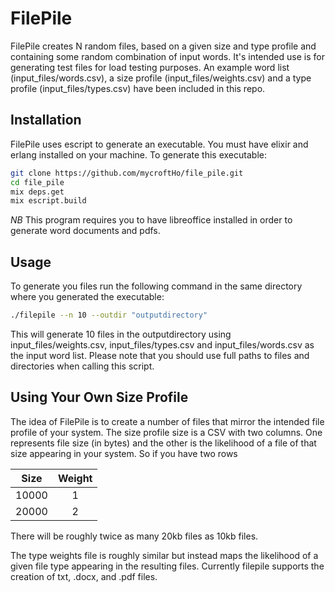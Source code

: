 # FilePile

FilePile creates N random files, based on a given size and type profile and containing some random combination of input words. It's intended use is for generating test files for load testing purposes. An example word list (input_files/words.csv), a size profile (input_files/weights.csv) and a type profile (input_files/types.csv) have been included in this repo. 
## Installation
FilePile uses escript to generate an executable. You must have elixir and erlang installed on your machine. 
To generate this executable:

```bash
git clone https://github.com/mycroftHo/file_pile.git
cd file_pile
mix deps.get
mix escript.build
```
    
*NB* This program requires you to have libreoffice installed in order to generate word documents and pdfs.

## Usage
To generate you files run the following command in the same directory where you generated the executable:

```bash
./filepile --n 10 --outdir "outputdirectory"
```
This will generate 10 files in the outputdirectory using input_files/weights.csv, input_files/types.csv and input_files/words.csv as the input word list.
Please note that you should use full paths to files and directories when calling this script.

## Using Your Own Size Profile
The idea of FilePile is to create a number of files that mirror the intended file profile of your system. The size profile size is a CSV with two columns. One represents file size (in bytes) and the other is the likelihood of a file of that size appearing in your system.
So if you have two rows

| Size     | Weight |
| :-----:      | :-----:       |
| 10000 | 1   |
| 20000     | 2     |

There will be roughly twice as many 20kb files as 10kb files.

The type weights file is roughly similar but instead maps the likelihood of a given file type appearing in the resulting files. Currently filepile supports the creation of txt, .docx, and .pdf files. 
